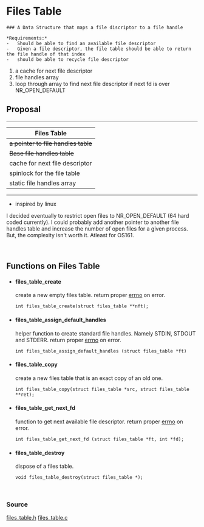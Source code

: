 # Files Table

    ### A Data Structure that maps a file discriptor to a file handle

    *Requirements:*
    -   Should be able to find an available file descriptor
    -   Given a file descriptor, the file table should be able to return the file handle of that index
    -   should be able to recycle file descriptor

1. a cache for next file descriptor
2. file handles array
3. loop through array to find next file descriptor if next fd is over NR_OPEN_DEFAULT



## Proposal

-----------------------------------------
| Files Table                           |
|---------------------------------------|
|   ~~a pointer to file handles table~~ |
|   ~~Base file handles table~~         |
|   cache for next file descriptor      |
|   spinlock for the file table         |
|   static file handles array           |
-----------------------------------------

* inspired by linux


I decided eventually to restrict open files to NR_OPEN_DEFAULT (64 hard coded currently). I could probably add another pointer to another file handles table and increase the number of open files for a given process. But, the complexity isn't worth it. Atleast for OS161.


<br/>



## Functions on Files Table

-   #### files_table_create
    create a new empty files table. return proper [errno][1] on error.

    `int files_table_create(struct files_table **nft);`


-   #### files_table_assign_default_handles
    helper function to create standard file handles. Namely STDIN, STDOUT and STDERR.
    return proper [errno][1] on error.

    `int files_table_assign_default_handles (struct files_table *ft)`


-   #### files_table_copy
    create a new files table that is an exact copy of an old one.

    `int files_table_copy(struct files_table *src, struct files_table **ret);`


-   #### files_table_get_next_fd
    function to get next available file descriptor.
    return proper [errno][1] on error.

    `int files_table_get_next_fd (struct files_table *ft, int *fd);`


-   #### files_table_destroy
    dispose of a files table.

    `void files_table_destroy(struct files_table *);`


<br/>



### Source

[files_table.h][2]
[files_table.c][3]



[1]:../kern/include/errno.h
[2]:../kern/include/files_table.h
[3]:../kern/proc/files_table.c